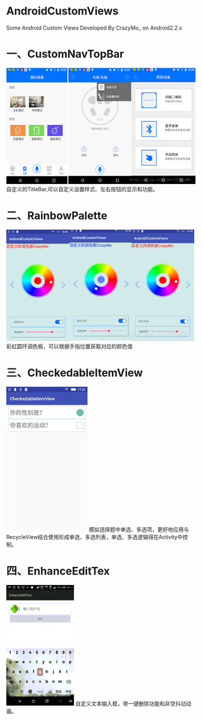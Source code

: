 # AndroidCustomViews
Some Android Custom Views Developed By CrazyMo_ on Android2.2.x
# 一、CustomNavTopBar
![image](https://github.com/CrazyMo/AndroidCustomViews/blob/master/CustomNavTopBar/demo.png)
自定义的TitleBar,可以自定义设置样式、左右按钮的显示和功能。
# 二、RainbowPalette
![image](https://github.com/CrazyMo/AndroidCustomViews/blob/master/RainbowPalette/screenshot/sample.png)
彩虹圆环调色板，可以根据手指位置获取对应的颜色值
# 三、CheckedableItemView
![image](https://github.com/CrazyMo/AndroidCustomViews/blob/master/CheckedableItemView/checkitem.png)
模拟选择题中单选、多选项，更好地应用与RecycleView结合使用形成单选、多选列表，单选、多选逻辑得在Activity中控制。
# 四、EnhanceEditTex
![image](https://github.com/CrazyMo/AndroidCustomViews/blob/master/EnhanceEditText/edt.gif)
自定义文本输入框，带一键删除功能和非空抖动动画。
